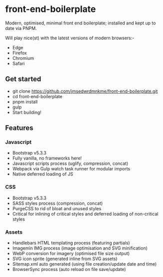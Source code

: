 # front-end-boilerplate
Modern, optimised, minimal front end boilerplate; installed and kept up to date via PNPM.

Will play nice(st) with the latest versions of modern browsers:-
* Edge
* Firefox
* Chromium
* Safari

## Get started
* git clone https://github.com/jmsedwrdmnkme/front-end-boilerplate.git
* cd front-end-boilerplate
* pnpm install
* gulp
* Start building!

## Features

### Javascript
* Bootstrap v5.3.3
* Fully vanilla, no frameworks here!
* Javascript scripts process (uglify, compression, concat)
* Webpack via Gulp watch task runner for modular imports
* Native deferred loading of JS

### CSS
* Bootstrap v5.3.3
* SASS styles process (compression, concat)
* PurgeCSS to rid of bloat and unused styles
* Critical for inlining of critical styles and deferred loading of non-critical styles

### Assets
* Handlebars HTML templating process (featuring partials)
* Imagemin IMG process (image optimisation and SVG minification)
* WebP conversion for imagery (optimised file size output)
* SVG icon sprite (generated inline from SVG assets)
* Sitemap.xml auto generated (using file creation/update date and time)
* BrowserSync process (auto reload on file save/update)
